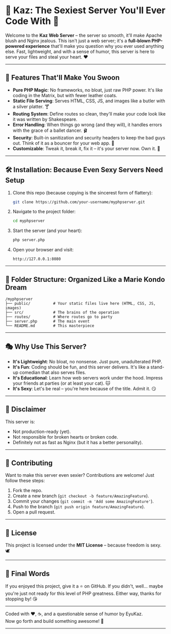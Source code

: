 
# 🚀 **Kaz: The Sexiest Server You'll Ever Code With** 🚀

Welcome to the **Kaz Web Server** – the server so smooth, it'll make Apache blush and Nginx jealous. This isn't just a web server; it's a **full-blown PHP-powered experience** that'll make you question why you ever used anything else. Fast, lightweight, and with a sense of humor, this server is here to serve your files and steal your heart. ❤️

---

## 🌟 **Features That'll Make You Swoon**

- **Pure PHP Magic**: No frameworks, no bloat, just raw PHP power. It's like coding in the Matrix, but with fewer leather coats.
- **Static File Serving**: Serves HTML, CSS, JS, and images like a butler with a silver platter. 🍸
- **Routing System**: Define routes so clean, they'll make your code look like it was written by Shakespeare.
- **Error Handling**: When things go wrong (and they will), it handles errors with the grace of a ballet dancer. 🩰
- **Security**: Built-in sanitization and security headers to keep the bad guys out. Think of it as a bouncer for your web app. 🚪
- **Customizable**: Tweak it, break it, fix it – it's your server now. Own it. 💪

---

## 🛠️ **Installation: Because Even Sexy Servers Need Setup**

1. Clone this repo (because copying is the sincerest form of flattery):
   ```bash
   git clone https://github.com/your-username/myphpserver.git
   ```
2. Navigate to the project folder:
   ```bash
   cd myphpserver
   ```
3. Start the server (and your heart):
   ```bash
   php server.php
   ```
4. Open your browser and visit:
   ```
   http://127.0.0.1:8080
   ```

---

## 🎨 **Folder Structure: Organized Like a Marie Kondo Dream**

```
/myphpserver
├── public/          # Your static files live here (HTML, CSS, JS, images)
├── src/             # The brains of the operation
├── routes/          # Where routes go to party
├── server.php       # The main event
└── README.md        # This masterpiece
```

---

## 🎭 **Why Use This Server?**

- **It's Lightweight**: No bloat, no nonsense. Just pure, unadulterated PHP.
- **It's Fun**: Coding should be fun, and this server delivers. It's like a stand-up comedian that also serves files.
- **It's Educational**: Learn how web servers work under the hood. Impress your friends at parties (or at least your cat). 🐱
- **It's Sexy**: Let's be real – you're here because of the title. Admit it. 😏

---

## 🚨 **Disclaimer**

This server is:
- Not production-ready (yet).
- Not responsible for broken hearts or broken code.
- Definitely not as fast as Nginx (but it has a better personality).

---

## 🤝 **Contributing**

Want to make this server even sexier? Contributions are welcome! Just follow these steps:
1. Fork the repo.
2. Create a new branch (`git checkout -b feature/AmazingFeature`).
3. Commit your changes (`git commit -m 'Add some AmazingFeature'`).
4. Push to the branch (`git push origin feature/AmazingFeature`).
5. Open a pull request.

---

## 📜 **License**

This project is licensed under the **MIT License** – because freedom is sexy. 🕊️

---

## 👋 **Final Words**

If you enjoyed this project, give it a ⭐️ on GitHub. If you didn't, well... maybe you're just not ready for this level of PHP greatness. Either way, thanks for stopping by! 😘

---

Coded with ❤️, ☕, and a questionable sense of humor by EyuKaz.  
Now go forth and build something awesome! 🚀

---
